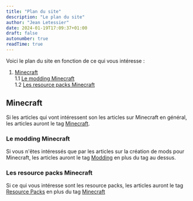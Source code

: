 ```yaml
---
title: "Plan du site"
description: "Le plan du site"
author: "Jean Letessier"
date: 2024-01-19T17:09:37+01:00
draft: false
autonumber: true
readTime: true
---
```


Voici le plan du site en fonction de ce qui vous intéresse :

1. [Minecraft](#minecraft)  
    1.1 [Le modding Minecraft](#le-modding-minecraft)  
    1.2 [Les resource packs Minecraft](#les-resource-packs-minecraft)  

## Minecraft

Si les articles qui vont intéressent son les articles sur Minecraft en général, les articles auront le tag [Minecraft](/tags/minecraft). 

### Le modding Minecraft

Si vous n'êtes intéressés que par les articles sur la création de mods pour Minecraft, les articles auront le tag [Modding](/tags/modding)
en plus du tag au dessus.

### Les resource packs Minecraft

Si ce qui vous intéresse sont les resource packs, les articles auront le tag [Resource Packs](/tags/resource-packs) en
plus du tag [Minecraft](/tags/minecraft)